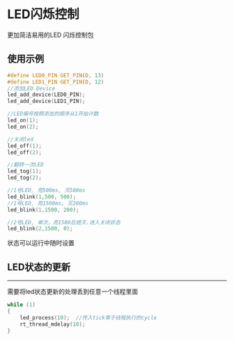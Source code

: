<!--
 * @Description: 
 * @Author: zpw
 * @LastEditors: zpw
 * @Date: 2019-04-19 19:20:39
 * @LastEditTime: 2019-04-19 20:30:07
 -->
# LED闪烁控制
更加简洁易用的LED 闪烁控制包
## 使用示例
```C
#define LED0_PIN GET_PIN(D, 13)
#define LED1_PIN GET_PIN(D, 12)
//添加LED Device
led_add_device(LED0_PIN);
led_add_device(LED1_PIN);

//LED编号按照添加的顺序从1开始计数
led_on(1);
led_on(2);

//关闭led
led_off(1);
led_off(2);

//翻转一次LED
led_tog(1);
led_tog(2);

//1号LED, 亮500ms, 灭500ms
led_blink(1,500, 500);
//1号LED, 亮1500ms, 灭200ms
led_blink(1,1500, 200);

//2号LED, 单次，亮1500后熄灭.进入关闭状态
led_blink(2,1500, 0);
```
状态可以运行中随时设置
## LED状态的更新
---
需要将led状态更新的处理丢到任意一个线程里面
```C
while (1)
{
    led_process(10);  //传入tick等于线程执行的cycle
    rt_thread_mdelay(10);
}
```
